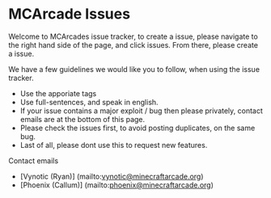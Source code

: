 MCArcade Issues
======

Welcome to MCArcades issue tracker, to create a issue, please navigate to the right hand side of the page, and click issues.
From there, please create a issue. 

We have a few guidelines we would like you to follow, when using the issue tracker.
  * Use the apporiate tags
  * Use full-sentences, and speak in english.
  * If your issue contains a major exploit / bug then please privately, contact emails are at the bottom of this page.
  * Please check the issues first, to avoid posting duplicates, on the same bug.
  * Last of all, please dont use this to request new features.
  

Contact emails
  * [Vynotic (Ryan)] (mailto:vynotic@minecraftarcade.org)
  * [Phoenix (Callum)] (mailto:phoenix@minecraftarcade.org)
